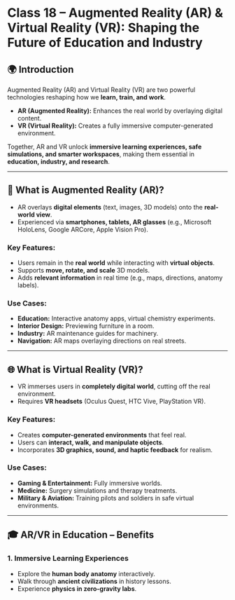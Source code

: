 # Class 18 – Augmented Reality (AR) & Virtual Reality (VR): Shaping the Future of Education and Industry

## 🌍 Introduction
Augmented Reality (AR) and Virtual Reality (VR) are two powerful technologies reshaping how we **learn, train, and work**.  
- **AR (Augmented Reality):** Enhances the real world by overlaying digital content.  
- **VR (Virtual Reality):** Creates a fully immersive computer-generated environment.  

Together, AR and VR unlock **immersive learning experiences, safe simulations, and smarter workspaces**, making them essential in **education, industry, and research**.

---

## 🔎 What is Augmented Reality (AR)?
- AR overlays **digital elements** (text, images, 3D models) onto the **real-world view**.  
- Experienced via **smartphones, tablets, AR glasses** (e.g., Microsoft HoloLens, Google ARCore, Apple Vision Pro).  

### Key Features:
- Users remain in the **real world** while interacting with **virtual objects**.  
- Supports **move, rotate, and scale** 3D models.  
- Adds **relevant information** in real time (e.g., maps, directions, anatomy labels).  

### Use Cases:
- **Education:** Interactive anatomy apps, virtual chemistry experiments.  
- **Interior Design:** Previewing furniture in a room.  
- **Industry:** AR maintenance guides for machinery.  
- **Navigation:** AR maps overlaying directions on real streets.  

---

## 🌐 What is Virtual Reality (VR)?
- VR immerses users in  **completely digital world**, cutting off the real environment.  
- Requires **VR headsets** (Oculus Quest, HTC Vive, PlayStation VR).  

### Key Features:
- Creates **computer-generated environments** that feel real.  
- Users can **interact, walk, and manipulate objects**.  
- Incorporates **3D graphics, sound, and haptic feedback** for realism.  

### Use Cases:
- **Gaming & Entertainment:** Fully immersive worlds.  
- **Medicine:** Surgery simulations and therapy treatments.  
- **Military & Aviation:** Training pilots and soldiers in safe virtual environments.   

---

## 🎓 AR/VR in Education – Benefits

### 1. Immersive Learning Experiences
- Explore the **human body anatomy** interactively.  
- Walk through **ancient civilizations** in history lessons.  
- Experience **physics in zero-gravity labs**.  

###
